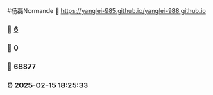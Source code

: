 #杨磊Normande  :link: https://yanglei-985.github.io/yanglei-988.github.io 
### :page_facing_up: [6](https://yanglei-985.github.io/yanglei-988.github.io/tag.html) 
### :speech_balloon: 0 
### :hibiscus: 68877 
### :alarm_clock: 2025-02-15 18:25:33 

